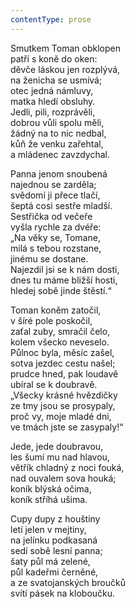 ```yaml
---
contentType: prose
---
```


Smutkem Toman obklopen  
patří s koně do oken:  
děvče láskou jen rozplývá,  
na ženicha se usmívá;  
otec jedná námluvy,  
matka hledí obsluhy.  
Jedli, pili, rozprávěli,  
dobrou vůli spolu měli,  
žádný na to nic nedbal,  
kůň že venku zařehtal,  
a mládenec zavzdychal.

Panna jenom snoubená  
najednou se zarděla;  
svědomí ji přece tlačí,  
šeptá cosi sestře mladší.  
Sestřička od večeře  
vyšla rychle za dvéře:  
„Na věky se, Tomane,  
milá s tebou rozstane,  
jinému se dostane.  
Najezdil jsi se k nám dosti,  
dnes tu máme bližší hosti,  
hledej sobě jinde štěstí.“

Toman koněm zatočil,  
v šíré pole poskočil,  
zaťal zuby, smračil čelo,  
kolem všecko neveselo.  
Půlnoc byla, měsíc zašel,  
sotva jezdec cestu našel;  
prudce hned, pak loudavě  
ubíral se k doubravě.  
„Všecky krásné hvězdičky  
ze tmy jsou se prosypaly,  
proč vy, moje mladé dni,  
ve tmách jste se zasypaly!“

Jede, jede doubravou,  
les šumí mu nad hlavou,  
větřík chladný z noci fouká,  
nad ouvalem sova houká;  
koník blýská očima,  
koník stříhá ušima.

Cupy dupy z houštiny  
letí jelen v mejtiny,  
na jelínku podkasaná  
sedí sobě lesní panna;  
šaty půl má zelené,  
půl kadeřmi černěné,  
a ze svatojanských broučků  
svítí pásek na kloboučku.
